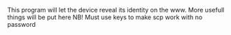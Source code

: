 This program will let the device reveal its identity on the www.
More usefull things will be put here
NB! Must use keys to make scp work with no password
